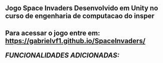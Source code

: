 <h2>Jogo Space Invaders Desenvolvido em Unity no curso de engenharia de computacao do insper<h2>

**Para acessar o jogo entre em:** https://gabrielvf1.github.io/SpaceInvaders/

*FUNCIONALIDADES ADICIONADAS:*
